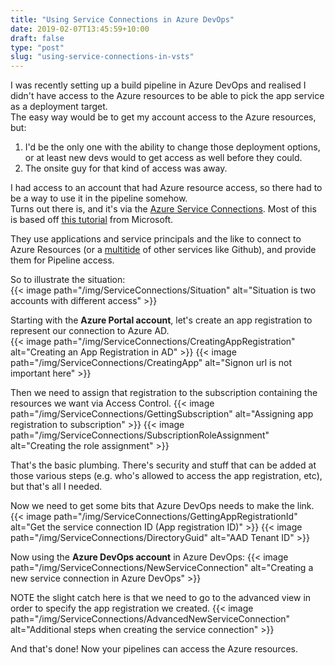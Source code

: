 ```yaml
---
title: "Using Service Connections in Azure DevOps"
date: 2019-02-07T13:45:59+10:00
draft: false
type: "post"
slug: "using-service-connections-in-vsts"
---
```


I was recently setting up a build pipeline in Azure DevOps and realised I didn't have access to the Azure resources to be able to pick the app service as a deployment target.  
The easy way would be to get my account access to the Azure resources, but:  

1. I'd be the only one with the ability to change those deployment options, or at least new devs would to get access as well before they could.  
2. The onsite guy for that kind of access was away.  

<!--more-->  


I had access to an account that had Azure resource access, so there had to be a way to use it in the pipeline somehow.  
Turns out there is, and it's via the [Azure Service Connections](https://docs.microsoft.com/en-us/azure/devops/pipelines/library/service-endpoints?view=azure-devops). 
Most of this is based off [this tutorial](https://docs.microsoft.com/en-us/azure/active-directory/develop/howto-create-service-principal-portal) from Microsoft.  

They use applications and service principals and the like to connect to Azure Resources (or a [multitide](https://docs.microsoft.com/en-us/azure/devops/pipelines/library/service-endpoints?view=azure-devops#common-service-connection-types) of other services like Github), and provide them for Pipeline access.  

So to illustrate the situation:  
{{< image path="/img/ServiceConnections/Situation" alt="Situation is two accounts with different access" >}}  

Starting with the **Azure Portal account**, let's create an app registration to represent our connection to Azure AD.  
{{< image path="/img/ServiceConnections/CreatingAppRegistration" alt="Creating an App Registration in AD" >}} 
{{< image path="/img/ServiceConnections/CreatingApp" alt="Signon url is not important here" >}} 

Then we need to assign that registration to the subscription containing the resources we want via Access Control.
{{< image path="/img/ServiceConnections/GettingSubscription" alt="Assigning app registration to subscription" >}} 
{{< image path="/img/ServiceConnections/SubscriptionRoleAssignment" alt="Creating the role assignment" >}} 

That's the basic plumbing. There's security and stuff that can be added at those various steps (e.g. who's allowed to access the app registration, etc), but that's all I needed.   

Now we need to get some bits that Azure DevOps needs to make the link.  
{{< image path="/img/ServiceConnections/GettingAppRegistrationId" alt="Get the service connection ID (App registration ID)" >}} 
{{< image path="/img/ServiceConnections/DirectoryGuid" alt="AAD Tenant ID" >}} 

Now using the **Azure DevOps account** in Azure DevOps:
{{< image path="/img/ServiceConnections/NewServiceConnection" alt="Creating a new service connection in Azure DevOps" >}}  

NOTE the slight catch here is that we need to go to the advanced view in order to specify the app registration we created.
{{< image path="/img/ServiceConnections/AdvancedNewServiceConnection" alt="Additional steps when creating the service connection" >}} 


And that's done! Now your pipelines can access the Azure resources.  